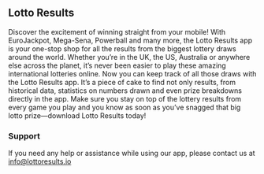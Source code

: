 ## Lotto Results
Discover the excitement of winning straight from your mobile! With EuroJackpot, Mega-Sena, Powerball and many more, the Lotto Results app is your one-stop shop for all the results from the biggest lottery draws around the world. 
Whether you’re in the UK, the US, Australia or anywhere else across the planet, it’s never been easier to play these amazing international lotteries online. Now you can keep track of all those draws with the Lotto Results app. It’s a piece of cake to find not only results, from historical data, statistics on numbers drawn and even prize breakdowns directly in the app. 
Make sure you stay on top of the lottery results from every game you play and you know as soon as you’ve snagged that big lotto prize—download Lotto Results today!


### Support

If you need any help or assistance while using our app, please contact us at [info@lottoresults.io](mailto:info@lottoresults.io)
